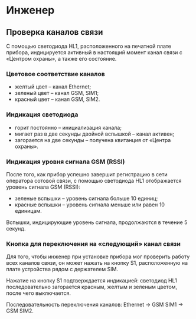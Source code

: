 # Инженер

## Проверка каналов связи

С помощью светодиода HL1, расположенного на печатной плате прибора, индицируется активный в настоящий момент канал связи с «Центром охраны», а также его состояние.

<!--![Светодиод HL1][id-02-00]-->

### Цветовое соответствие каналов

* желтый цвет – канал Ethernet;
* зеленый цвет – канал GSM, SIM1;
* красный цвет – канал GSM, SIM2.

### Индикация светодиода

* горит постоянно – инициализация канала;
* мигает раз в две секунды двойной вспышкой – канал активен;
* загорается на две секунды – получена квитанция от «Центра охраны».

### Индикация уровня сигнала GSM (RSSI)

После того, как прибор успешно завершит регистрацию в сети оператора сотовой связи, с помощью светодиода HL1 отображается уровень сигнала GSM (RSSI):

* зеленые вспышки – уровень сигнала больше 10 единиц;
* красные вспышки – уровень сигнала меньше или равен 10 единицам.

Вспышки, индицирующие уровень сигнала, продолжаются в течение 5 секунд.

### Кнопка для переключения на «следующий» канал связи

Для того, чтобы инженер при установке прибора мог проверить работу всех каналов связи, он может нажать на кнопку S1, расположенную на плате устройства рядом с держателем SIM.

<!--![Кнопка переключения канала][id-02-01]-->

Нажатие на кнопку S1 подтверждается индикацией: светодиод HL1 последовательно загорается красным, желтым и зеленым цветом, после чего выключается.

Последовательность переключения каналов: Ethernet -> GSM SIM1 -> GSM SIM2.  

[id-02-00]: img/led-hl1.png "Светодиод HL1"
[id-02-01]: img/channel-switch-button.png "Кнопка переключения канала"
